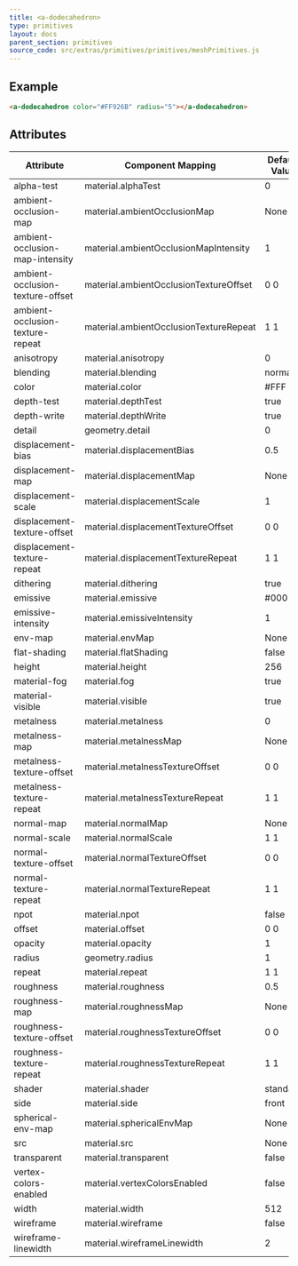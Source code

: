 ```yaml
---
title: <a-dodecahedron>
type: primitives
layout: docs
parent_section: primitives
source_code: src/extras/primitives/primitives/meshPrimitives.js
---
```


## Example

```html
<a-dodecahedron color="#FF926B" radius="5"></a-dodecahedron>
```

## Attributes

| Attribute                        | Component Mapping                      | Default Value |
| --------                         | -----------------                      | ------------- |
| alpha-test                       | material.alphaTest                     | 0             |
| ambient-occlusion-map            | material.ambientOcclusionMap           | None          |
| ambient-occlusion-map-intensity  | material.ambientOcclusionMapIntensity  | 1             |
| ambient-occlusion-texture-offset | material.ambientOcclusionTextureOffset | 0 0           |
| ambient-occlusion-texture-repeat | material.ambientOcclusionTextureRepeat | 1 1           |
| anisotropy                       | material.anisotropy                    | 0             |
| blending                         | material.blending                      | normal        |
| color                            | material.color                         | #FFF          |
| depth-test                       | material.depthTest                     | true          |
| depth-write                      | material.depthWrite                    | true          |
| detail                           | geometry.detail                        | 0             |
| displacement-bias                | material.displacementBias              | 0.5           |
| displacement-map                 | material.displacementMap               | None          |
| displacement-scale               | material.displacementScale             | 1             |
| displacement-texture-offset      | material.displacementTextureOffset     | 0 0           |
| displacement-texture-repeat      | material.displacementTextureRepeat     | 1 1           |
| dithering                        | material.dithering                     | true          |
| emissive                         | material.emissive                      | #000          |
| emissive-intensity               | material.emissiveIntensity             | 1             |
| env-map                          | material.envMap                        | None          |
| flat-shading                     | material.flatShading                   | false         |
| height                           | material.height                        | 256           |
| material-fog                     | material.fog                           | true          |
| material-visible                 | material.visible                       | true          |
| metalness                        | material.metalness                     | 0             |
| metalness-map                    | material.metalnessMap                  | None          |
| metalness-texture-offset         | material.metalnessTextureOffset        | 0 0           |
| metalness-texture-repeat         | material.metalnessTextureRepeat        | 1 1           |
| normal-map                       | material.normalMap                     | None          |
| normal-scale                     | material.normalScale                   | 1 1           |
| normal-texture-offset            | material.normalTextureOffset           | 0 0           |
| normal-texture-repeat            | material.normalTextureRepeat           | 1 1           |
| npot                             | material.npot                          | false         |
| offset                           | material.offset                        | 0 0           |
| opacity                          | material.opacity                       | 1             |
| radius                           | geometry.radius                        | 1             |
| repeat                           | material.repeat                        | 1 1           |
| roughness                        | material.roughness                     | 0.5           |
| roughness-map                    | material.roughnessMap                  | None          |
| roughness-texture-offset         | material.roughnessTextureOffset        | 0 0           |
| roughness-texture-repeat         | material.roughnessTextureRepeat        | 1 1           |
| shader                           | material.shader                        | standard      |
| side                             | material.side                          | front         |
| spherical-env-map                | material.sphericalEnvMap               | None          |
| src                              | material.src                           | None          |
| transparent                      | material.transparent                   | false         |
| vertex-colors-enabled            | material.vertexColorsEnabled           | false         |
| width                            | material.width                         | 512           |
| wireframe                        | material.wireframe                     | false         |
| wireframe-linewidth              | material.wireframeLinewidth            | 2             |

